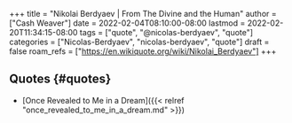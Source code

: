 +++
title = "Nikolai Berdyaev | From The Divine and the Human"
author = ["Cash Weaver"]
date = 2022-02-04T08:10:00-08:00
lastmod = 2022-02-20T11:34:15-08:00
tags = ["quote", "@nicolas-berdyaev", "quote"]
categories = ["Nicolas-Berdyaev", "nicolas-berdyaev", "quote"]
draft = false
roam_refs = ["https://en.wikiquote.org/wiki/Nikolai_Berdyaev"]
+++

## Quotes {#quotes}

-   [Once Revealed to Me in a Dream]({{< relref "once_revealed_to_me_in_a_dream.md" >}})

<style>.csl-entry{text-indent: -1.5em; margin-left: 1.5em;}</style><div class="csl-bib-body">
</div>
